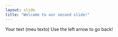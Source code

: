 ```yaml
---
layout: slide
title: "Welcome to our second slide!"
---
```

Your text (meu texto)
Use the left arrow to go back!

